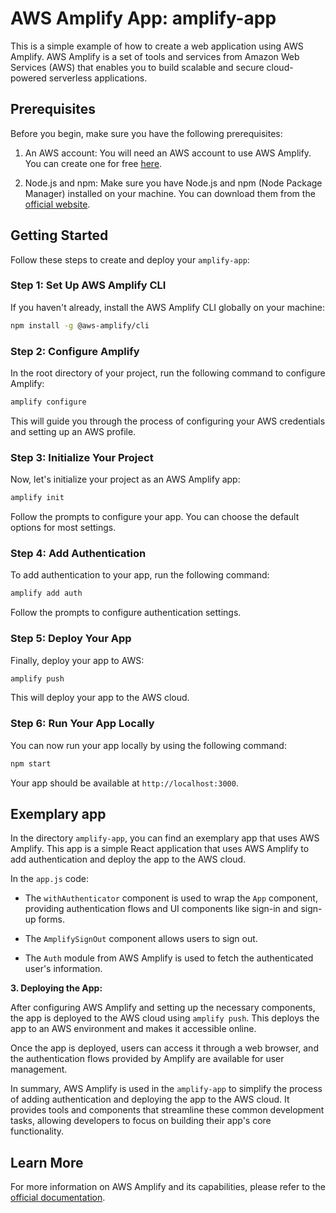 # AWS Amplify App: amplify-app

This is a simple example of how to create a web application using AWS Amplify. AWS Amplify is a set of tools and services from Amazon Web Services (AWS) that enables you to build scalable and secure cloud-powered serverless applications.

## Prerequisites

Before you begin, make sure you have the following prerequisites:

1. An AWS account: You will need an AWS account to use AWS Amplify. You can create one for free [here](https://aws.amazon.com/).

2. Node.js and npm: Make sure you have Node.js and npm (Node Package Manager) installed on your machine. You can download them from the [official website](https://nodejs.org/).

## Getting Started

Follow these steps to create and deploy your `amplify-app`:

### Step 1: Set Up AWS Amplify CLI

If you haven't already, install the AWS Amplify CLI globally on your machine:

```bash
npm install -g @aws-amplify/cli
```

### Step 2: Configure Amplify

In the root directory of your project, run the following command to configure Amplify:

```bash
amplify configure
```

This will guide you through the process of configuring your AWS credentials and setting up an AWS profile.

### Step 3: Initialize Your Project

Now, let's initialize your project as an AWS Amplify app:

```bash
amplify init
```

Follow the prompts to configure your app. You can choose the default options for most settings.

### Step 4: Add Authentication

To add authentication to your app, run the following command:

```bash
amplify add auth
```

Follow the prompts to configure authentication settings.

### Step 5: Deploy Your App

Finally, deploy your app to AWS:

```bash
amplify push
```

This will deploy your app to the AWS cloud.

### Step 6: Run Your App Locally

You can now run your app locally by using the following command:

```bash
npm start
```

Your app should be available at `http://localhost:3000`.

## Exemplary app

In the directory `amplify-app`, you can find an exemplary app that uses AWS Amplify. This app is a simple React application that uses AWS Amplify to add authentication and deploy the app to the AWS cloud.

In the `app.js` code:

- The `withAuthenticator` component is used to wrap the `App` component, providing authentication flows and UI components like sign-in and sign-up forms.

- The `AmplifySignOut` component allows users to sign out.

- The `Auth` module from AWS Amplify is used to fetch the authenticated user's information.

**3. Deploying the App:**

After configuring AWS Amplify and setting up the necessary components, the app is deployed to the AWS cloud using `amplify push`. This deploys the app to an AWS environment and makes it accessible online.

Once the app is deployed, users can access it through a web browser, and the authentication flows provided by Amplify are available for user management.

In summary, AWS Amplify is used in the `amplify-app` to simplify the process of adding authentication and deploying the app to the AWS cloud. It provides tools and components that streamline these common development tasks, allowing developers to focus on building their app's core functionality.

## Learn More

For more information on AWS Amplify and its capabilities, please refer to the [official documentation](https://docs.amplify.aws/).


